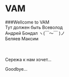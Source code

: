 # VAM
###Wellcome to VAM <br>
Тут должен быть Всеволод <br>
Андрей Бондал ヽ(￣～￣ )ノ <br>
Беляев Максим <br>
<br><br><br>
Сережа к нам хочет...
 <br>

Goodbye...